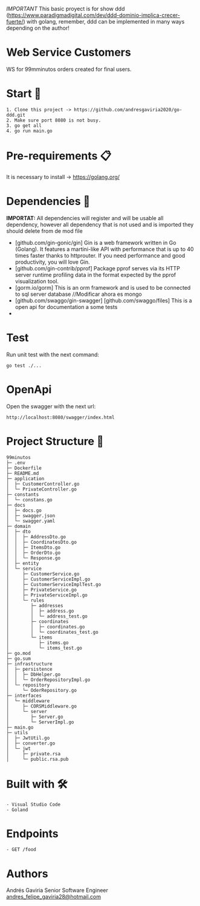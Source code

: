 *IMPORTANT*
This basic proyect is for show ddd (https://www.paradigmadigital.com/dev/ddd-dominio-implica-crecer-fuerte/) with golang, remember, ddd can be implemented in many ways depending on the author!

# Web Service Customers
WS for 99mminutos orders created for final users.

# Start 🚀
    1. Clone this project -> https://github.com/andresgaviria2020/go-ddd.git
    2. Make sure port 8080 is not busy.
    3. go get all 
    4. go run main.go

# Pre-requirements 📋
It is necessary to install -> https://golang.org/ 

# Dependencies 🤝
**IMPORTAT:** All dependencies will register and will be usable all dependency, however all dependency that is not used and is imported they should delete from de mod file

- [github.com/gin-gonic/gin] Gin is a web framework written in Go (Golang). It features a martini-like API with performance that is up to 40 times faster thanks to httprouter. If you need performance and good productivity, you will love Gin.
- [github.com/gin-contrib/pprof] Package pprof serves via its HTTP server runtime profiling data in the format expected by the pprof visualization tool.
- [gorm.io/gorm] This is an orm framework and is used to be connected to sql server database //Modificar ahora es mongo
- [github.com/swaggo/gin-swagger] [github.com/swaggo/files] This is a open api for documentation a some tests
- 


# Test

Run unit test with the next command:

    go test ./...

# OpenApi

Open the swagger with the next url:

    http://localhost:8080/swagger/index.html

# Project Structure 🧱

```
99minutos
├─ .env
├─ Dockerfile
├─ README.md
├─ application
│  ├─ CustomerController.go
│  └─ PrivateController.go
├─ constants
│  └─ constans.go
├─ docs
│  ├─ docs.go
│  ├─ swagger.json
│  └─ swagger.yaml
├─ domain
│  ├─ dto
│  │  ├─ AddressDto.go
│  │  ├─ CoordinatesDto.go
│  │  ├─ ItemsDto.go
│  │  ├─ OrderDto.go
│  │  └─ Response.go
│  ├─ entity
│  └─ service
│     ├─ CustomerService.go
│     ├─ CustomerServiceImpl.go
│     ├─ CustomerServiceImplTest.go
│     ├─ PrivateService.go
│     ├─ PrivateServiceImpl.go
│     └─ rules
│        ├─ addresses
│        │  ├─ address.go
│        │  └─ address_test.go
│        ├─ coordinates
│        │  ├─ coordinates.go
│        │  └─ coordinates_test.go
│        └─ items
│           ├─ items.go
│           └─ items_test.go
├─ go.mod
├─ go.sum
├─ infrastructure
│  ├─ persistence
│  │  ├─ DbHelper.go
│  │  └─ OrderRepositoryImpl.go
│  └─ repository
│     └─ OderRepository.go
├─ interfaces
│  └─ middleware
│     ├─ CORSMiddleware.go
│     └─ server
│        ├─ Server.go
│        └─ ServerImpl.go
├─ main.go
├─ utils
│  ├─ JwtUtil.go
│  ├─ converter.go
│  └─ jwt
│     ├─ private.rsa
│     └─ public.rsa.pub
```

# Built with 🛠️
    - Visual Studio Code
    - Goland

# Endpoints
    - GET /food

# Authors
Andrés Gaviria
Senior Software Engineer
andres_felipe_gaviria28@hotmail.com